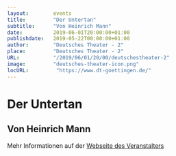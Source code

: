 ```yaml
---
layout:        events
title:         "Der Untertan"
subtitle:      "Von Heinrich Mann"
date:          2019-06-01T20:00:00+01:00
publishdate:   2019-05-22T00:00:00+01:00
author:        "Deutsches Theater - 2"
place:         "Deutsches Theater - 2"
URL:           "/2019/06/01/20/00/deutschestheater-2"
image:         "deutsches-theater-icon.png"
locURL:         "https://www.dt-goettingen.de/"
---
```


Der Untertan
===========

Von Heinrich Mann
-----------



Mehr Informationen auf der [Webseite des Veranstalters](https://www.dt-goettingen.de/stueck/der-untertan/)
